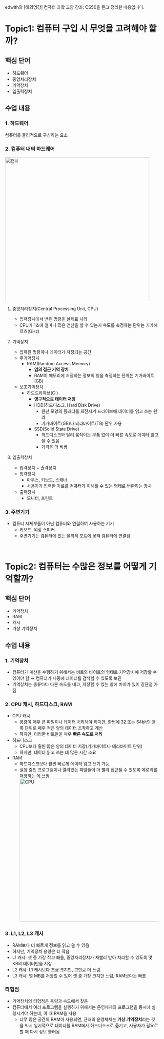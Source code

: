 edwith의 [해외명강] 컴퓨터 과학 교양 강좌: CS50을 듣고 정리한 내용입니다.  

# Topic1: 컴퓨터 구입 시 무엇을 고려해야 할까?

## 핵심 단어
- 하드웨어
- 중앙처리장치
- 기억장치
- 입출력장치

## 수업 내용

### 1. 하드웨어
컴퓨터를 물리적으로 구성하는 요소

### 2. 컴퓨터 내의 하드웨어
<img width="472" alt="캡처" src="https://user-images.githubusercontent.com/53208493/101493832-e8a02e00-39a9-11eb-89dc-303aa121d675.PNG">  

1. 중앙처리장치(Central Processing Unit, CPU)  
    - 입력장치에서 받은 명령을 실제로 처리  
    - CPU가 1초에 얼마나 많은 연산을 할 수 있는지 속도를 측정하는 단위는 기가헤르츠(GHz)  
    
2. 기억장치
    - 입력된 명령이나 데이터가 저장되는 공간
    - 주기억장치
        - RAM(Random Access Memory)
            - **임의 접근 기억 장치**
            - RAM이 메모리에 저장하는 정보의 양을 측정하는 단위는 기가바이트(GB)
    - 보조기억장치
        - 하드드라이브(C:)
            - **영구적으로 데이터 저장**
            - HDD(하드디스크, Hard Disk Drive)
                - 원판 모양의 플래터를 회전시켜 드라이브에 데이터를 읽고 쓰는 원리
                - 기가바이트(GB)나 테라바이트(TB) 단위 사용
            - SSD(Solid State Drive)
                - 하드디스크와 달리 움직이는 부품 없이 더 빠른 속도로 데이터 읽고 쓸 수 있음
                - 가격은 더 비쌈
                
3. 입출력장치
    - 입력장치 + 출력장치
    - 입력장치
        - 마우스, 키보드, 스캐너
        - 사용자가 입력한 자료를 컴퓨터가 이해할 수 있는 형태로 변환하는 장치
    - 출력장치
        - 모니터, 프린트

### 3. 주변기기
- 컴퓨터 자체부품이 아닌 컴퓨터와 연결하여 사용하는 기기
    - 키보드, 외장 스피커
    - 주변기기는 컴퓨터에 있는 물리적 포트에 꽂혀 컴퓨터에 연결됨
    
</br>    

# Topic2: 컴퓨터는 수많은 정보를 어떻게 기억할까?

## 핵심 단어
- 기억장치
- RAM
- 캐시
- 가상 기억장치

## 수업 내용
### 1. 기억장치
- 컴퓨터가 계산을 수행하기 위해서는 비트와 바이트의 형태로 기억장치에 저장할 수 있어야 함 → 컴퓨터가 나중에 데이터를 검색할 수 있도록 보관
- 기억장치는 종류마다 다른 속도를 내고, 저장할 수 있는 양에 차이가 있어 장단점 가짐

### 2. CPU 캐시, 하드디스크, RAM
- CPU 캐시
    - 용량이 매우 큰 파일이나 데이터 처리해야 하지만, 한번에 32 또는 64bit의 블록 단위로 매우 적은 양의 데이터 조작하고 계산
    - 하지만, 이러한 비트들을 매우 **빠른 속도로 처리**
- 하드디스크
    - CPU보다 훨씬 많은 양의 데이터 저장(기가바이트나 테라바이트 단위)
    - 하지만, 데이터 읽고 쓰는 데 많은 시간 소요
- RAM
    - 하드디스크보다 훨씬 빠르게 데이터 읽고 쓰기 가능
    - 실행 중인 프로그램이나 열려있는 파일들이 더 빨리 접근될 수 있도록 메로리를 저장하는 데 쓰임
      <img width="468" alt="CPU" src="https://user-images.githubusercontent.com/53208493/101600155-3f574780-3a3e-11eb-8ab6-d5f35d559323.PNG">     

### 3. L1, L2, L3 캐시
- RAM보다 더 빠르게 정보를 읽고 쓸 수 있음
- 하지만, 기억장치 용량은 더 작음
- L1 캐시: 셋 중 가장 작고 빠름, 중앙처리장치가 재빨리 받아 처리할 수 있도록 몇 KB의 데이터만을 저장
- L2 캐시: L1 캐시보다 조금 크지만, 그만큼 더 느림
- L3 캐시: 몇  MB를 저장할 수 있어 셋 중 가장 크지만 느림, RAM보다는 빠름

### 타협점
- 기억장치의 타협점은 용량과 속도에서 찾음
- 컴퓨터에서 여러 프로그램을 실행하기 위해서는 운영체제와 프로그램을 동시에 실행시켜야 하는데, 이 때 RAM을 사용
    - 너무 많은 공간의 RAM이 사용되면, 근래의 운영체제는 **가상 기억장치**라는 것을 써서 일시적으로 데이터를 RAM에서 하드디스크로 옮기고, 사용자가 필요로 할 때 다시 정보 불러옴
